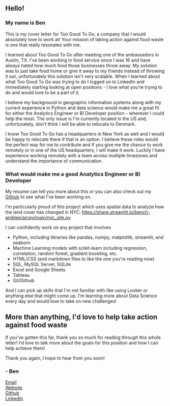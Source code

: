 ## Hello!

### My name is Ben    
This is my cover letter for Too Good To Go, a company that I would absolutely love to work at! Your mission of taking action against food waste is one that really resonates with me.

I learned about Too Good To Go after meeting one of the ambassadors in Austin, TX. I've been working in food service since I was 16 and have always hated how much food those businesses throw away. My solution was to just take food home or give it away to my friends instead of throwing it out, unfortunately this solution isn't very scalable. When I learned about what Too Good To Go was trying to do I logged on to LinkedIn and immediately starting looking at open positions - I love what you're trying to do and would love to be a part of it.

I believe my background in geographic information systems along with my current experience in Python and data science would make me a great fit for either the Analytics Engineer or BI Developer position - wherever I could help the most. The only issue is I'm currently located in the US and, unfortunately, don't think I will be able to relocate to Denmark. 

I know Too Good To Go has a headquarters in New York as well and I would be happy to relocate there if that is an option. I believe these roles would the perfect way for me to contribute and if you give me the chance to work remotely or in one of the US headquarters, I will make it work. Luckily I have experience working remotely with a team across multiple timezones and understand the importance of communication.

### What would make me a good Analytics Engineer or BI Developer

My resume can tell you more about this or you can also check out my [Github](https://github.com/Bench-amblee?tab=repositories) to see what I've been working on. 

I'm particularly proud of this project which uses spatial data to analyze how the land cover has changed in NYC: https://share.streamlit.io/bench-amblee/arcpy/main/nyc_site.py

I can confidently work on any project that involves
- Python, including libraries like pandas, numpy, matplotlib, streamlit, and seaborn
- Machine Learning models with scikit-learn including regression, correlation, random forest, gradient boosting, etc.
- HTML/CSS (and markdown files to like the one you're reading now)
- SQL, MySQL Server, SQLite
- Excel and Google Sheets
- Tableau
- Git/Github  

And I can pick up skills that I'm not familiar with like using Looker or anything else that might come up. I'm learning more about Data Science every day and would love to take on new challenges!

## More than anything, I'd love to help take action against food waste
If you've gotten this far, thank you so much for reading through this whole letter! I'd love to talk more about the goals for this position and how I can help achieve them!        

Thank you again, I hope to hear from you soon!  
### - Ben    

[Email](ben@benchamblee.blog)   
[Website](https://benchamblee.blog/)    
[Github](https://github.com/Bench-amblee)    
[LinkedIn](https://www.linkedin.com/in/ben-chamblee-he-him-354245a3/)    
